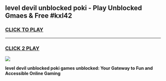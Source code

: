 
## level devil unblocked poki - Play Unblocked Gmaes & Free #kxl42
<h3>
<a href="https://news.freeplayer.one?title=level_devil_unblocked_poki&ref=26F">CLICK TO PLAY</a></h3>
<hr>

<h3>
<a href="https://news.freeplayer.one?title=level_devil_unblocked_poki&ref=26F">CLICK 2 PLAY</a>
  
</h3>

<a href="https://news.freeplayer.one?title=level_devil_unblocked_poki&ref=26F/"><img src="https://clearcache.store/games.png"></a>


**level devil unblocked poki games unblocked: Your Gateway to Fun and Accessible Online Gaming**
